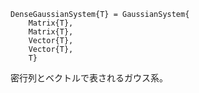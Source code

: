 ```
DenseGaussianSystem{T} = GaussianSystem{
    Matrix{T},
    Matrix{T},
    Vector{T},
    Vector{T},
    T}
```

密行列とベクトルで表されるガウス系。
